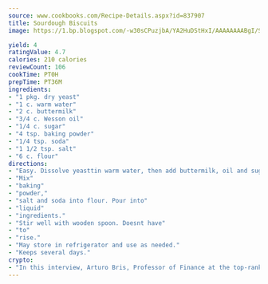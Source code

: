 ```yaml
---
source: www.cookbooks.com/Recipe-Details.aspx?id=837907
title: Sourdough Biscuits
image: https://1.bp.blogspot.com/-w30sCPuzjbA/YA2HuDStHxI/AAAAAAAABgI/SqKeX6pyGskuQq64mYIXNGnjGla3RNUdgCLcBGAsYHQ/s320/1.png

yield: 4
ratingValue: 4.7
calories: 210 calories
reviewCount: 106
cookTime: PT0H
prepTime: PT36M
ingredients:
- "1 pkg. dry yeast"
- "1 c. warm water"
- "2 c. buttermilk"
- "3/4 c. Wesson oil"
- "1/4 c. sugar"
- "4 tsp. baking powder"
- "1/4 tsp. soda"
- "1 1/2 tsp. salt"
- "6 c. flour"
directions:
- "Easy. Dissolve yeasttin warm water, then add buttermilk, oil and sugar."
- "Mix"
- "baking"
- "powder,"
- "salt and soda into flour. Pour into"
- "liquid"
- "ingredients."
- "Stir well with wooden spoon. Doesnt have"
- "to"
- "rise."
- "May store in refrigerator and use as needed."
- "Keeps several days."
crypto:
- "In this interview, Arturo Bris, Professor of Finance at the top-ranked business school IMD in Switzerland, analyses the risks associated with bitcoin."
---
```

